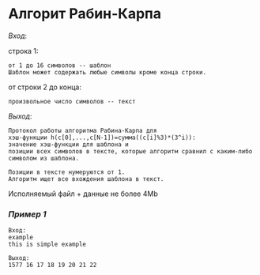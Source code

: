 # **Алгорит Рабин-Карпа**

*Вход*:

строка 1:

	от 1 до 16 символов -- шаблон
	Шаблон может содержать любые символы кроме конца строки.

от строки 2 до конца:

	произвольное число символов -- текст

*Выход*:

	Протокол работы алгоритма Рабина-Карпа для
	хэш-функции h(c[0],...,c[N-1])=сумма((c[i]%3)*(3^i)):
	значение хэш-функции для шаблона и
	позиции всех символов в тексте, которые алгоритм сравнил с каким-либо символом из шаблона.

	Позиции в тексте нумеруются от 1.
	Алгоритм ищет все вхождения шаблона в текст.

Исполняемый файл + данные не более 4Mb

### *Пример 1*

	Вход:
	example
	this is simple example

	Выход:
	1577 16 17 18 19 20 21 22
